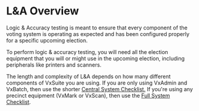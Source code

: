 # L\&A Overview

Logic & Accuracy testing is meant to ensure that every component of the voting system is operating as expected and has been configured properly for a specific upcoming election.

To perform logic & accuracy testing, you will need all the election equipment that you will or might use in the upcoming election, including peripherals like printers and scanners.

The length and complexity of L\&A depends on how many different components of VxSuite you are using. If you are only using VxAdmin and VxBatch, then use the shorter [Central System Checklist.](election-manager-and-ballot-scanner-checklist.md) If you're using any precinct equipment (VxMark or VxScan), then use the [Full System Checklist](full-system-checklist/).

